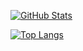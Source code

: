 <a href="https://github.com/KveinAxel"><img align="center" alt="GitHub Stats" src="https://github-readme-stats.vercel.app/api?username=KveinAxel&show_icons=true&include_all_commits=true" /></a>

<a href="https://github.com/KveinAxel"><img align="center" alt="Top Langs" src="https://github-readme-stats.vercel.app/api/top-langs/?username=KveinAxel&layout=compact&hide=HTML,CSS,JavaScript" /></a>
